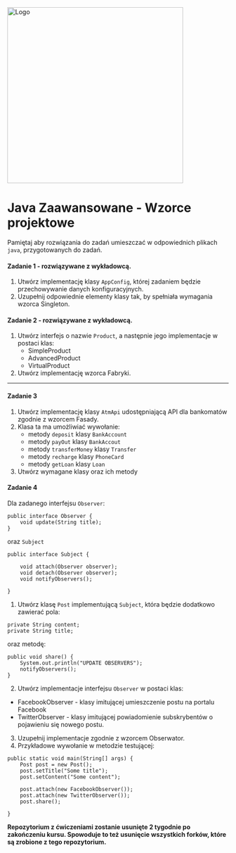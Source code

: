 <img alt="Logo" src="http://coderslab.pl/svg/logo-coderslab.svg" width="400">

#  Java Zaawansowane - Wzorce projektowe
Pamiętaj aby rozwiązania do zadań umieszczać w odpowiednich plikach `java`, przygotowanych do zadań.  

#### Zadanie 1 - rozwiązywane z wykładowcą.
1. Utwórz implementację klasy `AppConfig`, której zadaniem będzie przechowywanie danych konfiguracyjnych.
2. Uzupełnij odpowiednie elementy klasy tak, by spełniała wymagania wzorca Singleton.

#### Zadanie 2 - rozwiązywane z wykładowcą.
1. Utwórz interfejs o nazwie `Product`, a następnie jego implementacje w postaci klas:
    * SimpleProduct
    * AdvancedProduct
    * VirtualProduct
2. Utwórz implementację wzorca Fabryki.
     
-----------------------------------------------------------------------------

#### Zadanie 3
1. Utwórz implementację klasy `AtmApi` udostępniającą API dla bankomatów zgodnie z wzorcem Fasady.
2. Klasa ta ma umożliwiać wywołanie:
    * metody `deposit` klasy `BankAccount`
    * metody `payOut` klasy `BankAccout`
    * metody `transferMoney` klasy `Transfer`
    * metody `recharge` klasy `PhoneCard`
    * metody `getLoan` klasy `Loan`
3. Utwórz wymagane klasy oraz ich metody
    
    
#### Zadanie 4

Dla zadanego interfejsu `Observer`:
```
public interface Observer {
    void update(String title);
}
```
oraz `Subject`
```
public interface Subject {

    void attach(Observer observer);
    void detach(Observer observer);
    void notifyObservers();

}
```
1. Utwórz klasę `Post` implementującą `Subject`, która będzie dodatkowo zawierać pola:
````
private String content;
private String title;
````
oraz metodę:
````
public void share() {
    System.out.println("UPDATE OBSERVERS");
    notifyObservers();
}

````
2. Utwórz implementacje interfejsu `Observer` w postaci klas:
     
  * FacebookObserver - klasy imitującej umieszczenie postu na portalu Facebook
  * TwitterObserver - klasy imitującej powiadomienie subskrybentów o pojawieniu się nowego postu.

3. Uzupełnij implementacje zgodnie z wzorcem Obserwator.
4. Przykładowe wywołanie w metodzie testującej:
````
public static void main(String[] args) {
    Post post = new Post();
    post.setTitle("Some title");
    post.setContent("Some content");

    post.attach(new FacebookObserver());
    post.attach(new TwitterObserver());
    post.share();

}

````

**Repozytorium z ćwiczeniami zostanie usunięte 2 tygodnie po zakończeniu kursu. 
Spowoduje to też usunięcie wszystkich forków, które są zrobione z tego repozytorium.**
